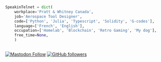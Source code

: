 ```python

SpeakinTelnet = dict(
    workplace='Pratt & Whitney Canada',
    job='Aerospace Tool Designer',
    code=['Python', 'Julia', 'Typescript', 'Solidity', 'G-codes'],
    language=['French', 'English'],
    occupation=['Homelab', 'Blockchain', 'Retro Gaming', 'My dog'],
    free_time=None,
    )
  
```

[![Mastodon Follow](https://img.shields.io/mastodon/follow/109967037358767171?domain=https%3A%2F%2Ftechhub.social&style=social)](https://techhub.social/@SpeakinTelnet)
[![GitHub followers](https://img.shields.io/github/followers/SpeakinTelnet?label=Follow&style=social)](https://github.com/SpeakinTelnet)
